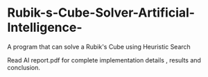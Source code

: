 # Rubik-s-Cube-Solver-Artificial-Intelligence-
A program that can solve a Rubik's Cube using Heuristic Search 

Read AI report.pdf for complete implementation details , results and conclusion.
